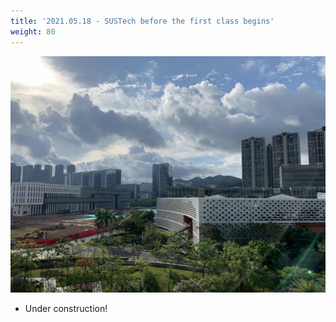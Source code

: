 ```yaml
---
title: '2021.05.18 - SUSTech before the first class begins'
weight: 80
---
```


![](/labpics/2021/20210518.jpg)

- Under construction!
